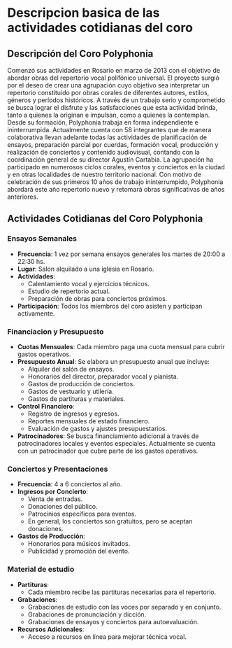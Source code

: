# Descripcion basica de las actividades cotidianas del coro 


## Descripción del Coro Polyphonia

Comenzó sus actividades en Rosario en marzo de 2013 con el objetivo de abordar obras del repertorio vocal polifónico universal. El proyecto surgió por el deseo de crear una agrupación cuyo objetivo sea interpretar un repertorio constituido por obras corales de diferentes autores, estilos, géneros y períodos históricos. A través de un trabajo serio y comprometido se busca lograr el disfrute y las satisfacciones que esta actividad brinda, tanto a quienes la originan e impulsan, como a quienes la contemplan. Desde su formación, Polyphonia trabaja en forma independiente e ininterrumpida. Actualmente cuenta con 58 integrantes que de manera colaborativa llevan adelante todas las actividades de planificación de ensayos, preparación parcial por cuerdas, formación vocal, producción y realización de conciertos y contenido audiovisual, contando con la coordinación general de su director Agustín Cartabia. La agrupación ha participado en numerosos ciclos corales, eventos y conciertos en la ciudad y en otras localidades de nuestro territorio nacional. Con motivo de celebración de sus primeros 10 años de trabajo ininterrumpido, Polyphonia abordará este año repertorio nuevo y retomará obras significativas de años anteriores.

## Actividades Cotidianas del Coro Polyphonia

### Ensayos Semanales
- **Frecuencia**: 1 vez por semana ensayos generales los martes de 20:00 a 22:30 hs.
- **Lugar**: Salon alquilado a una iglesia en Rosario.
- **Actividades**:
  - Calentamiento vocal y ejercicios técnicos.
  - Estudio de repertorio actual.
  - Preparación de obras para conciertos próximos.
- **Participación**: Todos los miembros del coro asisten y participan activamente.

### Financiacion y Presupuesto
- **Cuotas Mensuales**: Cada miembro paga una cuota mensual para cubrir gastos operativos.
- **Presupuesto Anual**: Se elabora un presupuesto anual que incluye:
  - Alquiler del salón de ensayos.
  - Honorarios del director, preparador vocal y pianista.
  - Gastos de producción de conciertos.
  - Gastos de vestuario y utilería.
  - Gastos de partituras y materiales.
- **Control Financiero**: 
  - Registro de ingresos y egresos.
  - Reportes mensuales de estado financiero.
  - Evaluación de gastos y ajustes presupuestarios.
- **Patrocinadores**: Se busca financiamiento adicional a través de patrocinadores locales y eventos especiales. Actualmente se cuenta con un patrocinador que cubre parte de los gastos operativos.

### Conciertos y Presentaciones
- **Frecuencia**: 4 a 6 conciertos al año.
- **Ingresos por Concierto**: 
  - Venta de entradas.
  - Donaciones del público.
  - Patrocinios específicos para eventos.
  - En general, los conciertos son gratuitos, pero se aceptan donaciones.
- **Gastos de Producción**:
  - Honorarios para músicos invitados.
  - Publicidad y promoción del evento.

### Material de estudio
- **Partituras**:
    - Cada miembro recibe las partituras necesarias para el repertorio.
- **Grabaciones**:
    - Grabaciones de estudio con las voces por separado y en conjunto.
    - Grabaciones de pronunciación y dicción.
    - Grabaciones de ensayos y conciertos para autoevaluación.
- **Recursos Adicionales**:
    - Acceso a recursos en línea para mejorar técnica vocal.